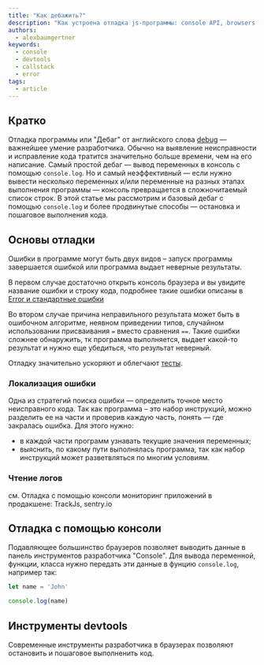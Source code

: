 ```yaml
---
title: "Как дебажить?"
description: "Как устроена отладка js-программы: console API, browsers dev tools"
authors:
  - alexbaumgertner
keywords:
  - console
  - devtools
  - callstack
  - error
tags:
  - article
---
```


## Кратко
Отладка программы или "Дебаг" от английского слова [debug](https://ru.wikipedia.org/wiki/Debug) — важнейшее умение разработчика.
Обычно на выявление неисправности и исправление кода тратится значительно больше времени, чем на его написание.
Самый простой дебаг — вывод переменных в консоль с помощью `console.log`. Но и самый неэффективный — если нужно вывести несколько переменных и/или переменные на разных этапах выполнения программы — консоль превращается в сложночитаемый список строк.
В этой статье мы рассмотрим и базовый дебаг с помощью `console.log` и более продвинутые способы — остановка и пошаговое выполнения кода.

## Основы отладки
Ошибки в программе могут быть двух видов – запуск программы завершается ошибкой или программа выдает неверные результаты.

В первом случае достаточно открыть консоль браузера и вы увидите название ошибки и строку кода, подробнее такие ошибки описаны в [Error и стандартные ошибки](/js/errors/)

Во втором случае причина неправильного результата может быть в ошибочном алгоритме, неявном приведении типов, случайном использовании присваивания  `=` вместо сравнения `==`. Такие ошибки сложнее обнаружить, тк программа выполняется, выдает какой-то результат и нужно еще убедиться, что результат неверный.

Отладку значительно ускоряют и облегчают [тесты](/js/how-to-test-and-why/).

### Локализация ошибки
Одна из стратегий поиска ошибки — определить точное место неисправного кода. Так как программа – это набор инструкций, можно разделить ее на части и проверив каждую часть, понять — где закралась ошибка.
Для этого нужно:
- в каждой части программ узнавать текущие значения переменных;
- выяснить, по какому пути выполнялась программа, так как набор инструкций может разветвляться по многим условиям.

### Чтение логов
см. Отладка с помощью консоли
мониторинг приложений в продакшене: TrackJs, sentry.io


## Отладка с помощью консоли
Подавляющее большинство браузеров позволяет выводить данные в панель инструментов разработчика "Console".
Для вывода переменной, функции, класса нужно передать эти данные в фунцию `console.log`, например так:

```js
let name = 'John'

console.log(name)
```
 
## Инструменты devtools
Современные инструменты разработчика в браузерах позволяют остановить и пошаговое выполненить код.
